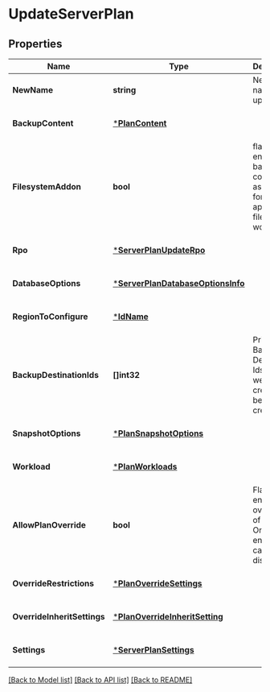 # UpdateServerPlan

## Properties
Name | Type | Description | Notes
------------ | ------------- | ------------- | -------------
**NewName** | **string** | New plan name to update | [optional] [default to null]
**BackupContent** | [***PlanContent**](PlanContent.md) |  | [optional] [default to null]
**FilesystemAddon** | **bool** | flag to enable backup content association for applicable file system workload. | [optional] [default to null]
**Rpo** | [***ServerPlanUpdateRpo**](ServerPlanUpdateRPO.md) |  | [optional] [default to null]
**DatabaseOptions** | [***ServerPlanDatabaseOptionsInfo**](ServerPlanDatabaseOptionsInfo.md) |  | [optional] [default to null]
**RegionToConfigure** | [***IdName**](IdName.md) |  | [optional] [default to null]
**BackupDestinationIds** | **[]int32** | Primary Backup Destination Ids (which were created before plan creation). | [optional] [default to null]
**SnapshotOptions** | [***PlanSnapshotOptions**](PlanSnapshotOptions.md) |  | [optional] [default to null]
**Workload** | [***PlanWorkloads**](PlanWorkloads.md) |  | [optional] [default to null]
**AllowPlanOverride** | **bool** | Flag to enable overriding of plan. Once enabled, cannot be disabled. | [optional] [default to null]
**OverrideRestrictions** | [***PlanOverrideSettings**](PlanOverrideSettings.md) |  | [optional] [default to null]
**OverrideInheritSettings** | [***PlanOverrideInheritSetting**](PlanOverrideInheritSetting.md) |  | [optional] [default to null]
**Settings** | [***ServerPlanSettings**](ServerPlanSettings.md) |  | [optional] [default to null]

[[Back to Model list]](../README.md#documentation-for-models) [[Back to API list]](../README.md#documentation-for-api-endpoints) [[Back to README]](../README.md)

